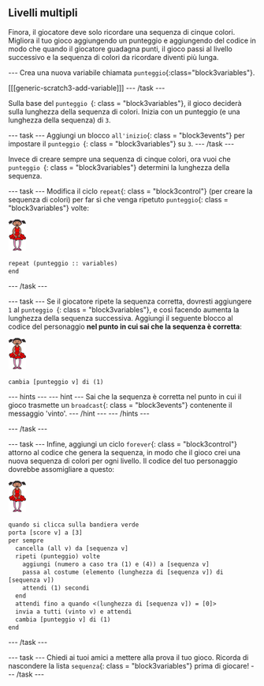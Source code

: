 ## Livelli multipli

Finora, il giocatore deve solo ricordare una sequenza di cinque colori. Migliora il tuo gioco aggiungendo un punteggio e aggiungendo del codice in modo che quando il giocatore guadagna punti, il gioco passi al livello successivo e la sequenza di colori da ricordare diventi più lunga.

\--- Crea una nuova variabile chiamata `punteggio`{:class="block3variables"}.

[[[generic-scratch3-add-variable]]] \--- /task \---

Sulla base del `punteggio `{: class = "block3variables"}, il gioco deciderà sulla lunghezza della sequenza di colori. Inizia con un punteggio (e una lunghezza della sequenza) di `3`.

\--- task \--- Aggiungi un blocco `all'inizio`{: class = "block3events"} per impostare il `punteggio `{: class = "block3variables"} su `3`. \--- /task \---

Invece di creare sempre una sequenza di cinque colori, ora vuoi che `punteggio `{: class = "block3variables"} determini la lunghezza della sequenza.

\--- task \--- Modifica il ciclo `repeat`{: class = "block3control"} (per creare la sequenza di colori) per far sì che venga ripetuto `punteggio`{: class = "block3variables"} volte:

![sprite](images/ballerina.png)

```blocks3
repeat (punteggio :: variables)
end
```

\--- /task \---

\--- task \--- Se il giocatore ripete la sequenza corretta, dovresti aggiungere `1` al `punteggio `{: class = "block3variables"}, e così facendo aumenta la lunghezza della sequenza successiva. Aggiungi il seguente blocco al codice del personaggio **nel punto in cui sai che la sequenza è corretta**:

![sprite](images/ballerina.png)

```blocks3
cambia [punteggio v] di (1)
```

\--- hints \--- \--- hint \--- Sai che la sequenza è corretta nel punto in cui il gioco trasmette un `broadcast`{: class = "block3events"} contenente il messaggio 'vinto'. \--- /hint \--- \--- /hints \---

\--- /task \---

\--- task \--- Infine, aggiungi un ciclo `forever`{: class = "block3control"} attorno al codice che genera la sequenza, in modo che il gioco crei una nuova sequenza di colori per ogni livello. Il codice del tuo personaggio dovrebbe assomigliare a questo:

![ballerina](images/ballerina.png)

```blocks3
quando si clicca sulla bandiera verde
porta [score v] a [3]
per sempre 
  cancella (all v) da [sequenza v]
  ripeti (punteggio) volte 
    aggiungi (numero a caso tra (1) e (4)) a [sequenza v]
    passa al costume (elemento (lunghezza di [sequenza v]) di [sequenza v])
    attendi (1) secondi
  end
  attendi fino a quando <(lunghezza di [sequenza v]) = [0]>
  invia a tutti (vinto v) e attendi
  cambia [punteggio v] di (1)
end
```

\--- /task \---

\--- task \--- Chiedi ai tuoi amici a mettere alla prova il tuo gioco. Ricorda di nascondere la lista `sequenza`{: class = "block3variables"} prima di giocare! \--- /task \---